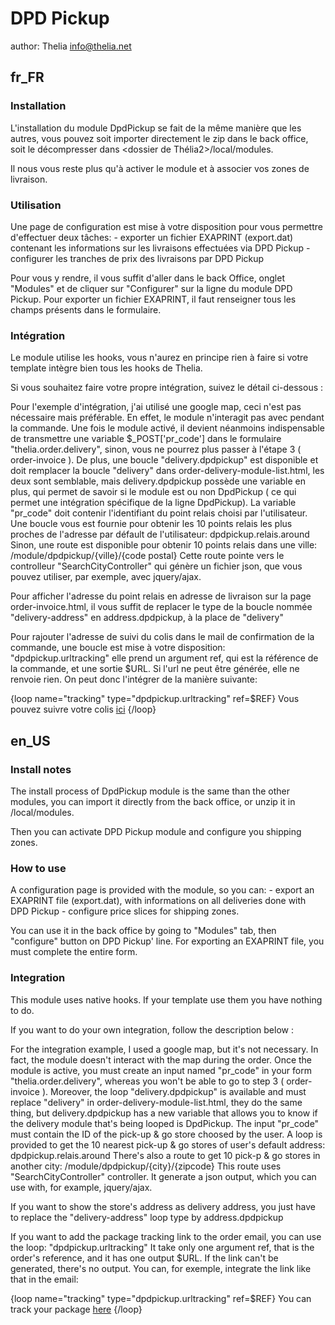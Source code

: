 # DPD Pickup
author: Thelia <info@thelia.net>

## fr_FR

### Installation

L'installation du module DpdPickup se fait de la même manière que les autres, vous pouvez soit importer directement le zip dans le back office,
soit le décompresser dans <dossier de Thélia2>/local/modules.

Il nous vous reste plus qu'à activer le module et à associer vos zones de livraison.

### Utilisation

Une page de configuration est mise à votre disposition pour vous permettre d'effectuer deux tâches:
	- exporter un fichier EXAPRINT (export.dat) contenant les informations sur les livraisons effectuées via DPD Pickup
	- configurer les tranches de prix des livraisons par DPD Pickup

Pour vous y rendre, il vous suffit d'aller dans le back Office, onglet "Modules" et de cliquer sur "Configurer" sur la ligne du module DPD Pickup.
Pour exporter un fichier EXAPRINT, il faut renseigner tous les champs présents dans le formulaire.

### Intégration

Le module utilise les hooks, vous n'aurez en principe rien à faire si votre template intègre bien tous les hooks de Thelia.

Si vous souhaitez faire votre propre intégration, suivez le détail ci-dessous :

Pour l'exemple d'intégration, j'ai utilisé une google map, ceci n'est pas nécessaire mais préférable.
En effet, le module n'interagit pas avec pendant la commande.
Une fois le module activé, il devient néanmoins indispensable de transmettre une variable $_POST['pr_code'] dans le formulaire "thelia.order.delivery",
sinon, vous ne pourrez plus passer à l'étape 3 ( order-invoice ).
De plus, une boucle "delivery.dpdpickup" est disponible et doit remplacer la boucle "delivery" dans order-delivery-module-list.html,
les deux sont semblable, mais delivery.dpdpickup possède une variable en plus, qui permet de savoir si le module est ou non DpdPickup ( ce qui permet une intégration spécifique
de la ligne DpdPickup).
La variable "pr_code" doit contenir l'identifiant du point relais choisi par l'utilisateur.
Une boucle vous est fournie pour obtenir les 10 points relais les plus proches de l'adresse par défault de l'utilisateur: dpdpickup.relais.around
Sinon, une route est disponible pour obtenir 10 points relais dans une ville: /module/dpdpickup/{ville}/{code postal}
Cette route pointe vers le controlleur "SearchCityController" qui génère un fichier json, que vous pouvez utiliser, par exemple, avec jquery/ajax.

Pour afficher l'adresse du point relais en adresse de livraison sur la page order-invoice.html, 
il vous suffit de replacer le type de la boucle nommée "delivery-address" en address.dpdpickup, à la place de "delivery"

Pour rajouter l'adresse de suivi du colis dans le mail de confirmation de la commande, une boucle est mise à votre disposition: "dpdpickup.urltracking"
elle prend un argument ref, qui est la référence de la commande, et une sortie $URL.
Si l'url ne peut être générée, elle ne renvoie rien.
On peut donc l'intégrer de la manière suivante:

{loop name="tracking" type="dpdpickup.urltracking" ref=$REF}
Vous pouvez suivre votre colis <a href="{$URL}">ici</a>
{/loop}

## en_US

### Install notes

The install process of DpdPickup module is the same than the other modules, you can import it directly from the back office,
or unzip it in <path to thelia2>/local/modules.

Then you can activate DPD Pickup module and configure you shipping zones.

### How to use

A configuration page is provided with the module, so you can:
	- export an EXAPRINT file (export.dat), with informations on all deliveries done with DPD Pickup
	- configure price slices for shipping zones.

You can use it in the back office by going to "Modules" tab, then "configure" button on DPD Pickup' line.
For exporting an EXAPRINT file, you must complete the entire form.

### Integration

This module uses native hooks. If your template use them you have nothing to do.

If you want to do your own integration, follow the description below :

For the integration example, I used a google map, but it's not necessary.
In fact, the module doesn't interact with the map during the order.
Once the module is active, you must create an input named "pr_code" in your form "thelia.order.delivery",
whereas you won't be able to go to step 3 ( order-invoice ).
Moreover, the loop "delivery.dpdpickup" is available and must replace "delivery" in order-delivery-module-list.html,
they do the same thing, but delivery.dpdpickup has a new variable that allows you to know if the delivery module that's being looped is DpdPickup.
The input "pr_code" must contain the ID of the pick-up & go store choosed by the user.
A loop is provided to get the 10 nearest pick-up & go stores of user's default address: dpdpickup.relais.around
There's also a route to get 10 pick-p & go stores in another city: /module/dpdpickup/{city}/{zipcode}
This route uses "SearchCityController" controller. It generate a json output, which you can use with, for example, jquery/ajax.

If you want to show the store's address as delivery address, you just have to replace the "delivery-address" loop type by address.dpdpickup

If you want to add the package tracking link to the order email, you can use the loop: "dpdpickup.urltracking"
It take only one argument ref, that is the order's reference, and it has one output $URL.
If the link can't be generated, there's no output.
You can, for exemple, integrate the link like that in the email:

{loop name="tracking" type="dpdpickup.urltracking" ref=$REF}
You can track your package <a href="{$URL}">here</a>
{/loop}